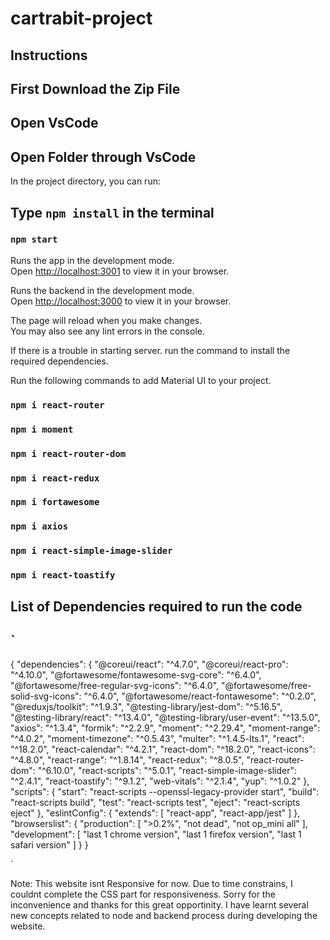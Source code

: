 # cartrabit-project


## Instructions

## First Download the Zip File

## Open VsCode

## Open Folder through VsCode

In the project directory, you can run:
## Type `npm install` in the terminal

### `npm start`


Runs the app in the development mode.\
Open [http://localhost:3001](http://localhost:3001) to view it in your browser.

Runs the backend in the development mode.\
Open [http://localhost:3000](http://localhost:3000) to view it in your browser.

The page will reload when you make changes.\
You may also see any lint errors in the console.

If there is a trouble in starting server. run the command to install the required dependencies. 

Run the following commands to add Material UI to your project.

### `npm i react-router`
### `npm i moment`
### `npm i react-router-dom`
### `npm i react-redux`
### `npm i fortawesome`
###   `npm i axios`
###   `npm i react-simple-image-slider`
###   `npm i react-toastify`


## List of Dependencies required to run the code

## `
{
  "dependencies": {
    "@coreui/react": "^4.7.0",
    "@coreui/react-pro": "^4.10.0",
    "@fortawesome/fontawesome-svg-core": "^6.4.0",
    "@fortawesome/free-regular-svg-icons": "^6.4.0",
    "@fortawesome/free-solid-svg-icons": "^6.4.0",
    "@fortawesome/react-fontawesome": "^0.2.0",
    "@reduxjs/toolkit": "^1.9.3",
    "@testing-library/jest-dom": "^5.16.5",
    "@testing-library/react": "^13.4.0",
    "@testing-library/user-event": "^13.5.0",
    "axios": "^1.3.4",
    "formik": "^2.2.9",
    "moment": "^2.29.4",
    "moment-range": "^4.0.2",
    "moment-timezone": "^0.5.43",
    "multer": "^1.4.5-lts.1",
    "react": "^18.2.0",
    "react-calendar": "^4.2.1",
    "react-dom": "^18.2.0",
    "react-icons": "^4.8.0",
    "react-range": "^1.8.14",
    "react-redux": "^8.0.5",
    "react-router-dom": "^6.10.0",
    "react-scripts": "^5.0.1",
    "react-simple-image-slider": "^2.4.1",
    "react-toastify": "^9.1.2",
    "web-vitals": "^2.1.4",
    "yup": "^1.0.2"
  },
  "scripts": {
    "start": "react-scripts  --openssl-legacy-provider start",
    "build": "react-scripts build",
    "test": "react-scripts test",
    "eject": "react-scripts eject"
  },
  "eslintConfig": {
    "extends": [
      "react-app",
      "react-app/jest"
    ]
  },
  "browserslist": {
    "production": [
      ">0.2%",
      "not dead",
      "not op_mini all"
    ],
    "development": [
      "last 1 chrome version",
      "last 1 firefox version",
      "last 1 safari version"
    ]
  }
}



`

Note: This website isnt Responsive for now. Due to time constrains, I couldnt complete the CSS part for responsiveness. Sorry for the inconvenience and thanks for this great opportinity. I have learnt several new concepts related to node and backend process during developing the website. 

